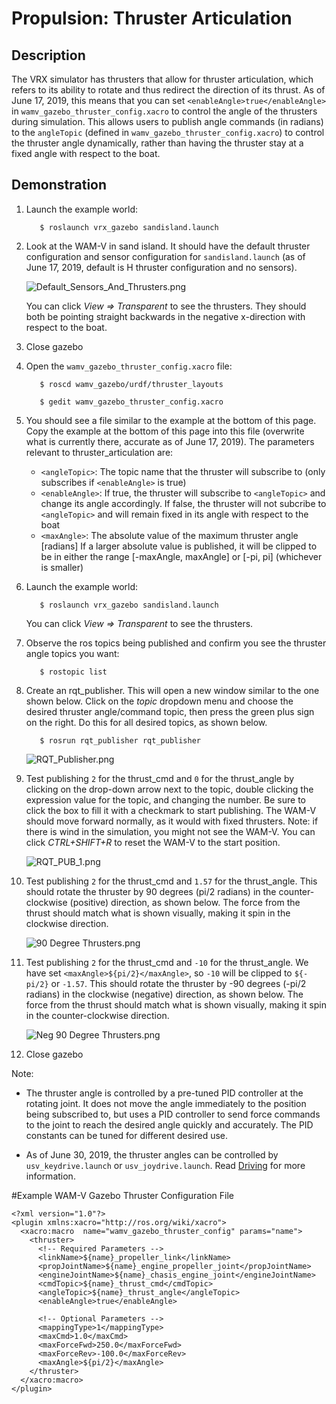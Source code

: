 # Propulsion: Thruster Articulation #

## Description  ##

The VRX simulator has thrusters that allow for thruster articulation, which refers to its ability to rotate and thus redirect the direction of its thrust. As of June 17, 2019, this means that you can set `<enableAngle>true</enableAngle>` in `wamv_gazebo_thruster_config.xacro` to control the angle of the thrusters during simulation. This allows users to publish angle commands (in radians) to the `angleTopic` (defined in `wamv_gazebo_thruster_config.xacro`) to control the thruster angle dynamically, rather than having the thruster stay at a fixed angle with respect to the boat.

## Demonstration ##

1. Launch the example world:


    ```
       $ roslaunch vrx_gazebo sandisland.launch
    ```

2. Look at the WAM-V in sand island. It should have the default thruster configuration and sensor configuration for `sandisland.launch` (as of June 17, 2019, default is H thruster configuration and no sensors). 

    ![Default_Sensors_And_Thrusters.png](https://bitbucket.org/repo/BgXLzgM/images/2154255799-Default_Sensors_And_Thrusters.png)

    You can click _View => Transparent_ to see the thrusters. They should both be pointing straight backwards in the negative x-direction with respect to the boat. 

3. Close gazebo
4. Open the `wamv_gazebo_thruster_config.xacro` file:


    ```
       $ roscd wamv_gazebo/urdf/thruster_layouts
    ```


    ```
       $ gedit wamv_gazebo_thruster_config.xacro
    ```

5. You should see a file similar to the example at the bottom of this page. Copy the example at the bottom of this page into this file (overwrite what is currently there, accurate as of June 17, 2019). The parameters relevant to thruster_articulation are: 

    * `<angleTopic>`: The topic name that the thruster will subscribe to (only subscribes if `<enableAngle>` is true)
    * `<enableAngle>`: If true, the thruster will subscribe to `<angleTopic>` and change its angle accordingly. If false, the thruster will not subcribe to `<angleTopic>` and will remain fixed in its angle with respect to the boat
    * `<maxAngle>`: The absolute value of the maximum thruster angle [radians] If a larger absolute value is published, it will be clipped to be in either the range [-maxAngle, maxAngle] or [-pi, pi] (whichever is smaller)


6. Launch the example world:

    ```
       $ roslaunch vrx_gazebo sandisland.launch
    ```

    You can click _View => Transparent_ to see the thrusters.

7. Observe the ros topics being published and confirm you see the thruster angle topics you want:

    ```
       $ rostopic list
    ```

8. Create an rqt_publisher. This will open a new window similar to the one shown below. Click on the _topic_ dropdown menu and choose the desired thruster angle/command topic, then press the green plus sign on the right. Do this for all desired topics, as shown below. 


    ```
       $ rosrun rqt_publisher rqt_publisher
    ```


    ![RQT_Publisher.png](https://bitbucket.org/repo/BgXLzgM/images/3233543218-RQT_Publisher.png)


9. Test publishing `2` for the thrust_cmd and `0` for the thrust_angle by clicking on the drop-down arrow next to the topic, double clicking the expression value for the topic, and changing the number. Be sure to click the box to fill it with a checkmark to start publishing. The WAM-V should move forward normally, as it would with fixed thrusters. Note: if there is wind in the simulation, you might not see the WAM-V. You can click _CTRL+SHIFT+R_ to reset the WAM-V to the start position.

    ![RQT_PUB_1.png](https://bitbucket.org/repo/BgXLzgM/images/2140541476-RQT_PUB_1.png)

10. Test publishing `2` for the thrust_cmd and `1.57` for the thrust_angle. This should rotate the thruster by 90 degrees (pi/2 radians) in the counter-clockwise (positive) direction, as shown below. The force from the thrust should match what is shown visually, making it spin in the clockwise direction.

    ![90 Degree Thrusters.png](https://bitbucket.org/repo/BgXLzgM/images/1573770290-90%20Degree%20Thrusters.png)

11. Test publishing `2` for the thrust_cmd and `-10` for the thrust_angle. We have set `<maxAngle>${pi/2}</maxAngle>`, so `-10` will be clipped to `${-pi/2}` or `-1.57`. This should rotate the thruster by -90 degrees (-pi/2 radians) in the clockwise (negative) direction, as shown below. The force from the thrust should match what is shown visually, making it spin in the counter-clockwise direction.

    ![Neg 90 Degree Thrusters.png](https://bitbucket.org/repo/BgXLzgM/images/1788754463-Neg%2090%20Degree%20Thrusters.png)

12. Close gazebo

Note:

* The thruster angle is controlled by a pre-tuned PID controller at the rotating joint. It does not move the angle immediately to the position being subscribed to, but uses a PID controller to send force commands to the joint to reach the desired angle quickly and accurately. The PID constants can be tuned for different desired use.

* As of June 30, 2019, the thruster angles can be controlled by `usv_keydrive.launch` or `usv_joydrive.launch`. Read [Driving](https://bitbucket.org/osrf/vrx/wiki/tutorials/Driving) for more information.

#Example WAM-V Gazebo Thruster Configuration File
```
<?xml version="1.0"?>
<plugin xmlns:xacro="http://ros.org/wiki/xacro">
  <xacro:macro  name="wamv_gazebo_thruster_config" params="name">
    <thruster>
      <!-- Required Parameters -->
      <linkName>${name}_propeller_link</linkName>
      <propJointName>${name}_engine_propeller_joint</propJointName>
      <engineJointName>${name}_chasis_engine_joint</engineJointName>
      <cmdTopic>${name}_thrust_cmd</cmdTopic>
      <angleTopic>${name}_thrust_angle</angleTopic>
      <enableAngle>true</enableAngle>

      <!-- Optional Parameters -->
      <mappingType>1</mappingType>
      <maxCmd>1.0</maxCmd>
      <maxForceFwd>250.0</maxForceFwd>
      <maxForceRev>-100.0</maxForceRev>
      <maxAngle>${pi/2}</maxAngle>
    </thruster>
  </xacro:macro>
</plugin>
```